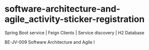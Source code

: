# software-architecture-and-agile_activity-sticker-registration
Spring Boot service | Feign Clients | Service discovery | H2 Database

BE-JV-009 Software Architecture and Agile I
